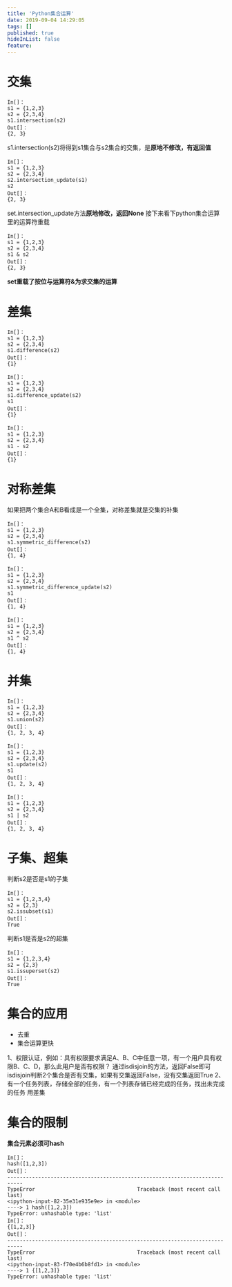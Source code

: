 ```yaml
---
title: 'Python集合运算'
date: 2019-09-04 14:29:05
tags: []
published: true
hideInList: false
feature: 
---
```

# 交集
```
In[]：
s1 = {1,2,3}
s2 = {2,3,4}
s1.intersection(s2)
Out[]：
{2, 3}
```
s1.intersection(s2)将得到s1集合与s2集合的交集，是**原地不修改，有返回值**
```
In[]：
s1 = {1,2,3}
s2 = {2,3,4}
s2.intersection_update(s1)
s2
Out[]：
{2, 3}
```
set.intersection_update方法**原地修改，返回None**
接下来看下python集合运算里的运算符重载
```
In[]：
s1 = {1,2,3}
s2 = {2,3,4}
s1 & s2
Out[]：
{2, 3}
```
**set重载了按位与运算符&为求交集的运算**
# 差集
```
In[]：
s1 = {1,2,3}
s2 = {2,3,4}
s1.difference(s2)
Out[]：
{1}
```
```
In[]：
s1 = {1,2,3}
s2 = {2,3,4}
s1.difference_update(s2)
s1
Out[]：
{1}
```
```
In[]：
s1 = {1,2,3}
s2 = {2,3,4}
s1 - s2
Out[]：
{1}
```
# 对称差集
如果把两个集合A和B看成是一个全集，对称差集就是交集的补集
```
In[]：
s1 = {1,2,3}
s2 = {2,3,4}
s1.symmetric_difference(s2)
Out[]：
{1, 4}
```
```
In[]：
s1 = {1,2,3}
s2 = {2,3,4}
s1.symmetric_difference_update(s2)
s1
Out[]：
{1, 4}
```
```
In[]：
s1 = {1,2,3}
s2 = {2,3,4}
s1 ^ s2
Out[]：
{1, 4}
```
# 并集
```
In[]：
s1 = {1,2,3}
s2 = {2,3,4}
s1.union(s2)
Out[]：
{1, 2, 3, 4}
```
```
In[]：
s1 = {1,2,3}
s2 = {2,3,4}
s1.update(s2)
s1
Out[]：
{1, 2, 3, 4}
```
```
In[]：
s1 = {1,2,3}
s2 = {2,3,4}
s1 | s2
Out[]：
{1, 2, 3, 4}
```
# 子集、超集
判断s2是否是s1的子集
```
In[]：
s1 = {1,2,3,4}
s2 = {2,3}
s2.issubset(s1)
Out[]：
True
```
判断s1是否是s2的超集
```
In[]：
s1 = {1,2,3,4}
s2 = {2,3}
s1.issuperset(s2)
Out[]：
True
```
# 集合的应用
* 去重
* 集合运算更快

1、权限认证，例如：具有权限要求满足A、B、C中任意一项，有一个用户具有权限B、C、D，那么此用户是否有权限？
通过isdisjoin的方法，返回False即可
isdisjoin判断2个集合是否有交集，如果有交集返回False，没有交集返回True
2、有一个任务列表，存储全部的任务，有一个列表存储已经完成的任务，找出未完成的任务
用差集
# 集合的限制
**集合元素必须可hash**
```
In[]：
hash([1,2,3])
Out[]：
---------------------------------------------------------------------------
TypeError                                 Traceback (most recent call last)
<ipython-input-82-35e31e935e9e> in <module>
----> 1 hash([1,2,3])
TypeError: unhashable type: 'list'
In[]：
{[1,2,3]}
Out[]：
---------------------------------------------------------------------------
TypeError                                 Traceback (most recent call last)
<ipython-input-83-f70e4b6b8fd1> in <module>
----> 1 {[1,2,3]}
TypeError: unhashable type: 'list'
```
